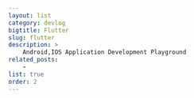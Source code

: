```yaml
---
layout: list
category: devlog
bigtitle: Flutter
slug: flutter
description: >
    Android,IOS Application Development Playground
related_posts:
    - 
list: true
order: 2
---
```


 
